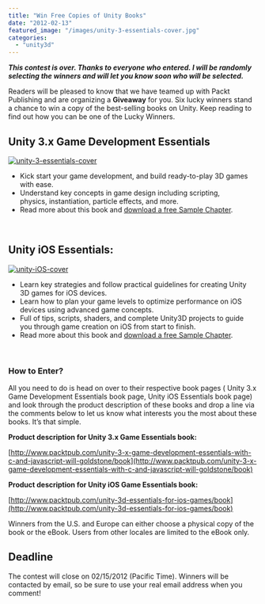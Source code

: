 ```yaml
---
title: "Win Free Copies of Unity Books"
date: "2012-02-13"
featured_image: "/images/unity-3-essentials-cover.jpg"
categories: 
  - "unity3d"
---
```


_**This contest is over. Thanks to everyone who entered. I will be randomly selecting the winners and will let you know soon who will be selected.**_

Readers will be pleased to know that we have teamed up with Packt Publishing and are organizing a **Giveaway** for you. Six lucky winners stand a chance to win a copy of the best-selling books on Unity. Keep reading to find out how you can be one of the Lucky Winners.


## Unity 3.x Game Development Essentials

 [![](/images/unity-3-essentials-cover.jpg "unity-3-essentials-cover")](http://blog.scottpetrovic.com/wp-content/uploads/2012/02/unity-3-essentials-cover.jpg)

- Kick start your game development, and build ready-to-play 3D games with ease.
- Understand key concepts in game design including scripting, physics, instantiation, particle effects, and more.
- Read more about this book and [download a free Sample Chapter](http://www.packtpub.com/unity-3-x-game-development-essentials-with-c-and-javascript-will-goldstone/book).

 

## Unity iOS Essentials:

[![](/images/unity-iOS-cover.jpg "unity-iOS-cover")](http://blog.scottpetrovic.com/wp-content/uploads/2012/02/unity-iOS-cover.jpg)

- Learn key strategies and follow practical guidelines for creating Unity 3D games for iOS devices.
- Learn how to plan your game levels to optimize performance on iOS devices using advanced game concepts.
- Full of tips, scripts, shaders, and complete Unity3D projects to guide you through game creation on iOS from start to finish.
- Read more about this book and [download a free Sample Chapter](http://www.packtpub.com/unity-3d-essentials-for-ios-games/book).

 

### How to Enter?

All you need to do is head on over to their respective book pages ( Unity 3.x Game Development Essentials book page, Unity iOS Essentials book page) and look through the product description of these books and drop a line via the comments below to let us know what interests you the most about these books. It’s that simple.

**Product description for Unity 3.x Game Essentials book:**

[http://www.packtpub.com/unity-3-x-game-development-essentials-with-c-and-javascript-will-goldstone/book](http://www.packtpub.com/unity-3-x-game-development-essentials-with-c-and-javascript-will-goldstone/book)

**Product description for Unity iOS Game Essentials book:**

[http://www.packtpub.com/unity-3d-essentials-for-ios-games/book](http://www.packtpub.com/unity-3d-essentials-for-ios-games/book)

Winners from the U.S. and Europe can either choose a physical copy of the book or the eBook. Users from other locales are limited to the eBook only.

## Deadline

The contest will close on 02/15/2012 (Pacific Time). Winners will be contacted by email, so be sure to use your real email address when you comment!
